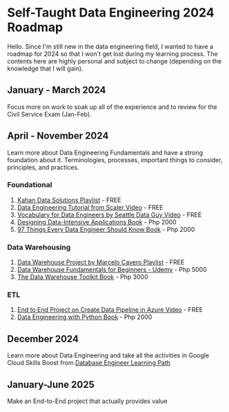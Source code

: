 # Self-Taught Data Engineering 2024 Roadmap
Hello. Since I'm still new in the data engineering field, I wanted to have a roadmap for 2024 so that I won't get lost during my learning process. The contents here are highly personal and subject to change (depending on the knowledge that I will gain).

## January - March 2024
Focus more on work to soak up all of the experience and to review for the Civil Service Exam (Jan-Feb).

## April - November 2024
Learn more about Data Engineering Fundamentals and have a strong foundation about it. Terminologies, processes, important things to consider, principles, and practices.

### Foundational
1. [Kahan Data Solutions Playlist](https://www.youtube.com/playlist?list=PLy4OcwImJzBKg3rmROyI_CBBAYlQISkOO) - FREE
2. [Data Engineering Tutorial from Scaler Video](https://www.youtube.com/watch?v=QSFq8S_Ui5g) - FREE
3. [Vocabulary for Data Engineers by Seattle Data Guy Video](https://www.youtube.com/watch?v=TDbjd6Wl6TI) - FREE
4. [Designing Data-Intensive Applications Book](https://www.amazon.co.uk/Designing-Data-Intensive-Applications-Reliable-Maintainable-ebook/dp/B06XPJML5D?keywords=designing+data-intensive+applications&sr=8-1&linkId=862a4354e613203bee4b9c14e90a7b2d&language=en_GB&ref_=as_li_ss_tl) - Php 2000
5. [97 Things Every Data Engineer Should Know Book](https://www.amazon.co.uk/dp/B0977S3XZJ?_encoding=UTF8&btkr=1&linkId=2d9c1d3f29617b61ff88238bfc6a73e7&language=en_GB&ref_=as_li_ss_tl) - Php 2000

### Data Warehousing
1. [Data Warehouse Project by Marcelo Cavero Playlist](https://www.youtube.com/playlist?list=PLtmW5UAta5WlJkogVpi9ZDDuEp882GoxG) - FREE
2. [Data Warehouse Fundamentals for Beginners - Udemy](https://www.udemy.com/course/data-warehouse-fundamentals-for-beginners/) - Php 5000
3. [The Data Warehouse Toolkit Book](https://www.amazon.co.uk/Data-Warehouse-Toolkit-Definitive-Dimensional/dp/1118530802?&linkId=50a288800f3324f8ac8fc28046b71815&language=en_GB&ref_=as_li_ss_tl) - Php 3000

### ETL
1. [End to End Project on Create Data Pipeline in Azure Video](https://www.youtube.com/watch?v=6iWHf3NIB9o) - FREE
2. [Data Engineering with Python Book](https://www.amazon.co.uk/dp/B08DSLVFNR?_encoding=UTF8&btkr=1&linkId=08b038a1d7d0d7297d4ef9841858eabc&language=en_GB&ref_=as_li_ss_tl) - Php 2000

## December 2024
Learn more about Data Engineering and take all the activities in Google Cloud Skills Boost from [Database Engineer Learning Path](https://www.cloudskillsboost.google/paths/22)

## January-June 2025
Make an End-to-End project that actually provides value
